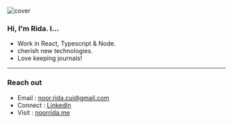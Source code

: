 ![cover](https://user-images.githubusercontent.com/45927330/124398387-73000480-dce3-11eb-8b53-1dd0068382b7.png)

### Hi, I'm Rida. I...
- Work in React, Typescript & Node.
- cherish new technologies.
- Love keeping journals!
---
### Reach out
- Email : noor.rida.cui@gmail.com
- Connect : [LinkedIn](https://www.linkedin.com/in/noor-rida-0ba8771a6/)
- Visit : [noorrida.me]()
<!--
**loralridz/loralridz** is a ✨ _special_ ✨ repository because its `README.md` (this file) appears on your GitHub profile.

# H1
## H2
### H3
Here are some ideas to get you started:

- 🔭 I’m currently working on ...
- 🌱 I’m currently learning ...
- 👯 I’m looking to collaborate on ...
- 🤔 I’m looking for help with ...
- 💬 Ask me about ...
- 📫 How to reach me: ...
- 😄 Pronouns: ...
- ⚡ Fun fact: ...
-->
